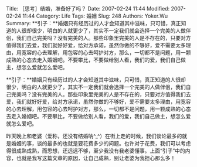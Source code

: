 ﻿Title: ［思考］结婚，准备好了吗？
Date: 2007-02-24 11:44
Modified: 2007-02-24 11:44
Category: Life
Tags: 婚姻
Slug: 248
Authors: Yoker.Wu
Summary: 
    **引子：**婚姻只有经历过的人才会知道其中滋味，只可惜，真正知道的人很却很少，明白的人就更少了，其实不一定我们就会选择一个完美的人做伴侣，我们自己完美吗？没有完美的人。那些印象里完美的人是不存在的，只要对方值得我们去爱，我们就好好爱，给对方承诺，虽然你做的不够好，爱不需要太多理由，用宽容的心去理解，用包容的心去呵护对方，那么，一切都不是问题，用一颗成熟的心态去走入婚姻吧。不要攀比，不要做给别人看，我们的爱，我们自己做主，想怎么爱就怎么爱吧。


**引子：**婚姻只有经历过的人才会知道其中滋味，只可惜，真正知道的人很却很少，明白的人就更少了，其实不一定我们就会选择一个完美的人做伴侣，我们自己完美吗？没有完美的人。那些印象里完美的人是不存在的，只要对方值得我们去爱，我们就好好爱，给对方承诺，虽然你做的不够好，爱不需要太多理由，用宽容的心去理解，用包容的心去呵护对方，那么，一切都不是问题，用一颗成熟的心态去走入婚姻吧。不要攀比，不要做给别人看，我们的爱，我们自己做主，想怎么爱就怎么爱吧。

昨天晚上和老婆（爱称，还没有结婚呐^_^）在街上走的时候，我们谈论最多的就是婚姻的事，谈的最多的也就是要花费多少的问题。也许对于花费，我们可以考虑得很成熟成熟，而思想，还远远不够，至少我没有我老婆懂事。上面“引子”中的内容，也就是我写这篇文章的原因，让自己成熟，别让老婆为我担心那么多！